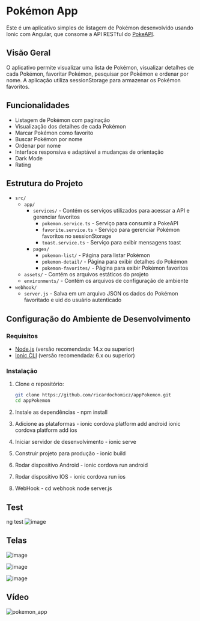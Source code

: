 # Pokémon App

Este é um aplicativo simples de listagem de Pokémon desenvolvido usando Ionic com Angular, que consome a API RESTful do [PokeAPI](https://pokeapi.co/).

## Visão Geral

O aplicativo permite visualizar uma lista de Pokémon, visualizar detalhes de cada Pokémon, favoritar Pokémon, pesquisar por Pokémon e ordenar por nome. A aplicação utiliza sessionStorage para armazenar os Pokémon favoritos.

## Funcionalidades

- Listagem de Pokémon com paginação
- Visualização dos detalhes de cada Pokémon
- Marcar Pokémon como favorito
- Buscar Pokémon por nome
- Ordenar por nome
- Interface responsiva e adaptável a mudanças de orientação
- Dark Mode
- Rating

## Estrutura do Projeto

- `src/`
  - `app/`
    - `services/` - Contém os serviços utilizados para acessar a API e gerenciar favoritos
      - `pokemon.service.ts` - Serviço para consumir a PokeAPI
      - `favorite.service.ts` - Serviço para gerenciar Pokémon favoritos no sessionStorage
      - `toast.service.ts` - Serviço para exibir mensagens toast
    - `pages/`
      - `pokemon-list/` - Página para listar Pokémon
      - `pokemon-detail/` - Página para exibir detalhes do Pokémon
      - `pokemon-favorites/` - Página para exibir Pokémon favoritos
  - `assets/` - Contém os arquivos estáticos do projeto
  - `environments/` - Contém os arquivos de configuração de ambiente
- `webhook/`
  - `server.js` - Salva em um arquivo JSON os dados do Pokémon favoritado e uid do usuário autenticado

## Configuração do Ambiente de Desenvolvimento

### Requisitos

- [Node.js](https://nodejs.org/) (versão recomendada: 14.x ou superior)
- [Ionic CLI](https://ionicframework.com/docs/cli) (versão recomendada: 6.x ou superior)

### Instalação

1. Clone o repositório:
   ```bash
   git clone https://github.com/ricardochomicz/appPokemon.git
   cd appPokemon

2. Instale as dependências -
   npm install

3. Adicione as plataformas -
   ionic cordova platform add android
   ionic cordova platform add ios

4. Iniciar servidor de desenvolvimento -
   ionic serve

5. Construir projeto para produção -
   ionic build

6. Rodar dispositivo Android -
   ionic cordova run android

7. Rodar dispositivo IOS -
   ionic cordova run ios

8. WebHook -
   cd webhook
   node server.js

## Test
ng test
![image](https://github.com/ricardochomicz/appPokemon/assets/58947372/9eb440bb-a5fc-406e-929e-370b7e7c1209)


## Telas
![image](https://github.com/ricardochomicz/appPokemon/assets/58947372/405dc4a1-cca9-4f2e-99bc-6f0ab119aed9)

![image](https://github.com/ricardochomicz/appPokemon/assets/58947372/ba072e46-b1a3-4c1a-b3ec-96c360c6511b)

![image](https://github.com/ricardochomicz/appPokemon/assets/58947372/2512213f-91cd-442e-852c-942345142066)

## Vídeo
![pokemon_app](https://github.com/ricardochomicz/appPokemon/assets/58947372/68269ddb-e09c-4047-a167-4f4159cd2776)





